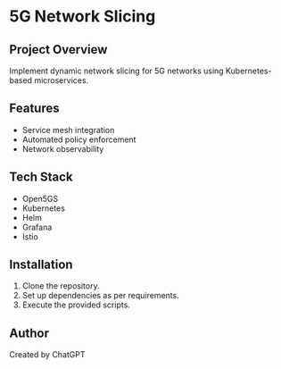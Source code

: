 # 5G Network Slicing

## Project Overview
Implement dynamic network slicing for 5G networks using Kubernetes-based microservices.

## Features
- Service mesh integration
- Automated policy enforcement
- Network observability

## Tech Stack
- Open5GS
- Kubernetes
- Helm
- Grafana
- Istio

## Installation
1. Clone the repository.
2. Set up dependencies as per requirements.
3. Execute the provided scripts.

## Author
Created by ChatGPT
